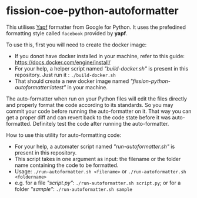 # fission-coe-python-autoformatter

This utilises [Yapf](https://github.com/google/yapf) formatter from Google for Python. It uses the prefedined formatting style called `facebook` 
provided by **yapf**.

To use this, first you will need to create the docker image:
- If you donot have docker installed in your machine, refer to this guide: https://docs.docker.com/engine/install/
- For your help, a helper script named *"build-docker.sh"* is present in this repository. Just run it : `./build-docker.sh`
- That should create a new docker image named *"fission-python-autoformatter:latest"* in your machine.

The auto-formatter when run on your Python files will edit the files directly and properly format the code according to its standards. So you may commit your code before running the auto-formatter on it. That way you can get a proper diff and can revert back to the code state before it was auto-formatted. Definitely test the code after running the auto-formatter.

How to use this utility for auto-formatting code:
- For your help, a automater script named *"run-autoformatter.sh"* is present in this repository.
- This script takes in one argument as input: the filename or the folder name containing the code to be formatted.
- Usage: `./run-autoformatter.sh <filename>` or `./run-autoformatter.sh <foldername>`
- e.g. for a file *"script.py"*: `./run-autoformatter.sh script.py`; or for a folder *"sample"*: `./run-autoformatter.sh sample`
